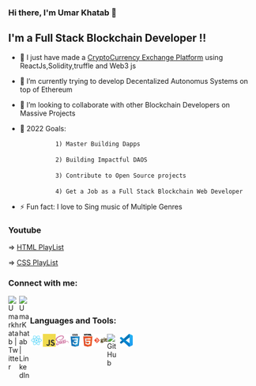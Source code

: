 ### Hi there, I'm Umar Khatab  👋 


## I'm a Full Stack Blockchain Developer !!

- 🔭 I just have made a [CryptoCurrency Exchange Platform] using ReactJs,Solidity,truffle and Web3 js 
- 🌱 I’m currently trying to develop Decentalized Autonomus Systems on top of Ethereum
- 👯 I’m looking to collaborate with other Blockchain Developers on Massive Projects
- 🥅 2022 Goals: 

                1) Master Building Dapps

                2) Building Impactful DAOS

                3) Contribute to Open Source projects
                
                4) Get a Job as a Full Stack Blockchain Web Developer
                
- ⚡ Fun fact: I love to Sing music of Multiple Genres

### Youtube 
=> [HTML PlayList][html_yt]

=> [CSS PlayList][css_yt]

### Connect with me:

[<img align="left" alt="Umarkhatab | Twitter" width="22px" color="white" src="https://img.icons8.com/color/48/000000/twitter--v2.png" />][Twitter]
[<img align="left" alt="UmarKhatab | LinkedIn" width="22px" src="https://img.icons8.com/external-justicon-flat-justicon/100/000000/external-linkedin-social-media-justicon-flat-justicon.png" />][LinkedInn]

<br />

### Languages and Tools:
[<img align="left" alt="React" width="26px" src="https://raw.githubusercontent.com/github/explore/80688e429a7d4ef2fca1e82350fe8e3517d3494d/topics/react/react.png" />][dummy]
[<img align="left" alt="JavaScript" width="26px" src="https://raw.githubusercontent.com/github/explore/80688e429a7d4ef2fca1e82350fe8e3517d3494d/topics/javascript/javascript.png"
/>][dummy]
[<img align="left" alt="Sass" width="26px" src="https://raw.githubusercontent.com/github/explore/80688e429a7d4ef2fca1e82350fe8e3517d3494d/topics/sass/sass.png" />][dummy]
[<img align="left" alt="CSS3" width="26px" src="https://raw.githubusercontent.com/github/explore/80688e429a7d4ef2fca1e82350fe8e3517d3494d/topics/css/css.png" />][dummy]
[<img align="left" alt="HTML5" width="26px" src="https://raw.githubusercontent.com/github/explore/80688e429a7d4ef2fca1e82350fe8e3517d3494d/topics/html/html.png" />][dummy]
[<img align="left" alt="Git" width="26px" src="https://raw.githubusercontent.com/github/explore/80688e429a7d4ef2fca1e82350fe8e3517d3494d/topics/git/git.png" />][dummy]
[<img align="left" alt="GitHub" width="26px" src="https://img.icons8.com/nolan/64/github.png" />][dummy]
[<img align="left" alt="Visual Studio Code" width="26px" src="https://raw.githubusercontent.com/github/explore/80688e429a7d4ef2fca1e82350fe8e3517d3494d/topics/visual-studio-code/visual-studio-code.png" />][dummy]

[CryptoCurrency Exchange Platform]: https://eth-swap-umaresso.vercel.app/
[LinkedInn]: https://www.linkedin.com/in/umarkhatab465
[Twitter]: https://twitter.com/umarkhatab465
[dummy]: https://github.com/umaresso
[html_yt]: https://www.youtube.com/watch?v=UqaxJG1vvMk&t=64s
[css_yt]: https://www.youtube.com/watch?v=DMis1XRZdWE?t=0
